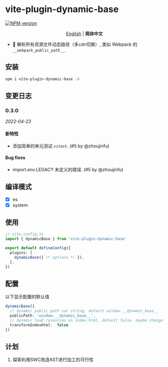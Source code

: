 # vite-plugin-dynamic-base

[![NPM version](https://img.shields.io/npm/v/vite-plugin-dynamic-base?color=a1b858&label=)](https://www.npmjs.com/package/vite-plugin-dynamic-base)

<p align='center'>
<a href="https://github.com/chenxch/vite-plugin-dynamic-base/blob/main/README.md">English</a> | <b>简体中文</b>
</p>

- 🦾 解析所有资源文件动态路径（多cdn切换）, 类似 Webpack 的 `__webpack_public_path__`.

## 安装

```bash
npm i vite-plugin-dynamic-base -D
```

## 变更日志

### 0.3.0

_2022-04-23_

#### 新特性

- 添加简单的单元测试 `vitest`. (#5 by @zhoujinfu)

#### Bug fixes

- import.env.LEGACY 未定义的错误. (#5 by @zhoujinfu)

## 编译模式

- [x] es
- [x] system

## 使用

```ts
// vite.config.ts
import { dynamicBase } from 'vite-plugin-dynamic-base'

export default defineConfig({
  plugins: [
    dynamicBase({ /* options */ }),
  ],
})
```

## 配置

以下显示配置的默认值

```ts
dynamicBase({
  // dynamic public path var string, default window.__dynamic_base__
  publicPath: 'window.__dynamic_base__',
  // dynamic load resources on index.html, default false. maybe change default true
  transformIndexHtml:  false
})
```

## 计划

1. 探索利用SWC改造AST进行加工的可行性
